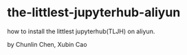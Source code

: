 # the-littlest-jupyterhub-aliyun
how to install the littlest jupyterhub(TLJH)  on aliyun.

by Chunlin Chen, Xubin Cao
